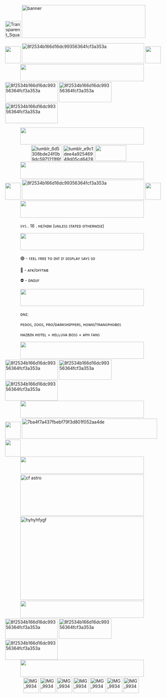 <img width="50" height="55" alt="Transparent_Square_Tiles_Texture" src="https://github.com/user-attachments/assets/471bca3d-86bd-4016-9a62-90572fb1947c" /> <img width="400" height="107" alt="banner" src="https://github.com/user-attachments/assets/3c209bcd-ea4a-46dd-840e-553089960028" />






<div>
</div>
<img width="50" height="55" src="https://github.com/user-attachments/assets/e35feebd-708b-4968-bfa7-efb2b15a5e3c" />
<img width="396" height="65" alt="8f2534b166d16dc99356364fcf3a353a" src="https://github.com/user-attachments/assets/24faea95-f6e9-419b-9915-29e6bb79b29f" />
<img width="50" height="55" src="https://github.com/user-attachments/assets/e35feebd-708b-4968-bfa7-efb2b15a5e3c" />



<div> </div>
<img width="45" height="1" alt="Transparent_Square_Tiles_Texture" src="https://github.com/user-attachments/assets/471bca3d-86bd-4016-9a62-90572fb1947c" />
<img width="400" height="55" src="https://github.com/user-attachments/assets/0af6ae18-1ea7-4eff-84ec-5e9b6d36eac8" />


<div> </div>

<img width="170" height="65" alt="8f2534b166d16dc99356364fcf3a353a" src="https://github.com/user-attachments/assets/fda5cfe8-e0b1-4213-9c0e-16855333590a" />
<img width="170" height="65" alt="8f2534b166d16dc99356364fcf3a353a" src="https://github.com/user-attachments/assets/fda5cfe8-e0b1-4213-9c0e-16855333590a" />
<img width="170" height="65" alt="8f2534b166d16dc99356364fcf3a353a" src="https://github.com/user-attachments/assets/fda5cfe8-e0b1-4213-9c0e-16855333590a" />



<div> </div>
<p> 
</p>
<img width="45" height="1" alt="Transparent_Square_Tiles_Texture" src="https://github.com/user-attachments/assets/471bca3d-86bd-4016-9a62-90572fb1947c" />
<img width="400" height="55" src="https://github.com/user-attachments/assets/0af6ae18-1ea7-4eff-84ec-5e9b6d36eac8" />



<div> </div>

<img width="80" height="1" alt="Transparent_Square_Tiles_Texture" src="https://github.com/user-attachments/assets/471bca3d-86bd-4016-9a62-90572fb1947c" />
<img width="100" height="50" alt="tumblr_6d5308bde24f0b9dc5971211f6fcf9f4_92d4879e_250" src="https://github.com/user-attachments/assets/07465206-e0fc-4c81-901d-a203b3c09a4a" />
<img width="100" height="50" alt="tumblr_e9c1dee4a92546949d05cd64281f78fb_0d48127e_100" src="https://github.com/user-attachments/assets/f5c5f496-c64c-426e-bcc5-2703e27ee022" />
<img width="100" height="50" src="https://github.com/user-attachments/assets/32c3fca6-3f9d-432e-89dd-ec7ff57411e7" />



<div> </div>
<img width="45" height="1" alt="Transparent_Square_Tiles_Texture" src="https://github.com/user-attachments/assets/471bca3d-86bd-4016-9a62-90572fb1947c" />
<img width="400" height="55" src="https://github.com/user-attachments/assets/0af6ae18-1ea7-4eff-84ec-5e9b6d36eac8" />

<div>
</div>
<img width="50" height="55" src="https://github.com/user-attachments/assets/e35feebd-708b-4968-bfa7-efb2b15a5e3c" />
<img width="396" height="65" alt="8f2534b166d16dc99356364fcf3a353a" src="https://github.com/user-attachments/assets/cdbc35d0-7653-4a02-9229-22d23d885a6c" />
<img width="50" height="55" src="https://github.com/user-attachments/assets/e35feebd-708b-4968-bfa7-efb2b15a5e3c" />


<div> </div>
<img width="45" height="1" alt="Transparent_Square_Tiles_Texture" src="https://github.com/user-attachments/assets/471bca3d-86bd-4016-9a62-90572fb1947c" />
<img width="400" height="55" src="https://github.com/user-attachments/assets/0af6ae18-1ea7-4eff-84ec-5e9b6d36eac8" />





<div>
  
</div>

<p> <img width="45" height="1" alt="Transparent_Square_Tiles_Texture" src="https://github.com/user-attachments/assets/471bca3d-86bd-4016-9a62-90572fb1947c" /> ꜱʏꜱ . 16 . ʜᴇ/ʜɪᴍ (ᴜɴʟᴇꜱꜱ ꜱᴛᴀᴛᴇᴅ ᴏᴛʜᴇʀᴡɪꜱᴇ)</p>
<img width="45" height="1" alt="Transparent_Square_Tiles_Texture" src="https://github.com/user-attachments/assets/471bca3d-86bd-4016-9a62-90572fb1947c" />
<img width="400" height="55" src="https://github.com/user-attachments/assets/0af6ae18-1ea7-4eff-84ec-5e9b6d36eac8" />
<p> <img width="45" height="1" alt="Transparent_Square_Tiles_Texture" src="https://github.com/user-attachments/assets/471bca3d-86bd-4016-9a62-90572fb1947c" /> 🟢 - ꜰᴇᴇʟ ꜰʀᴇᴇ ᴛᴏ ɪɴᴛ ɪꜰ ᴅɪꜱᴘʟᴀʏ ꜱᴀʏꜱ ꜱᴏ</p>
<p> <img width="45" height="1" alt="Transparent_Square_Tiles_Texture" src="https://github.com/user-attachments/assets/471bca3d-86bd-4016-9a62-90572fb1947c" /> 🌙 - ᴀꜰᴋ/ᴏꜰꜰᴛᴀʙ</p>
<p> <img width="45" height="1" alt="Transparent_Square_Tiles_Texture" src="https://github.com/user-attachments/assets/471bca3d-86bd-4016-9a62-90572fb1947c" /> ⛔ - ᴅɴɪᴜꜰ</p>

<img width="45" height="1" alt="Transparent_Square_Tiles_Texture" src="https://github.com/user-attachments/assets/471bca3d-86bd-4016-9a62-90572fb1947c" />
<img width="400" height="55" src="https://github.com/user-attachments/assets/0af6ae18-1ea7-4eff-84ec-5e9b6d36eac8" />

<p> <img width="45" height="1" alt="Transparent_Square_Tiles_Texture" src="https://github.com/user-attachments/assets/471bca3d-86bd-4016-9a62-90572fb1947c" /> ᴅɴɪ:</p>
<p> <img width="45" height="1" alt="Transparent_Square_Tiles_Texture" src="https://github.com/user-attachments/assets/471bca3d-86bd-4016-9a62-90572fb1947c" /> ᴘᴇᴅᴏꜱ, ᴢᴏᴏꜱ, ᴘʀᴏ/ᴅᴀʀᴋꜱʜɪᴘᴘᴇʀꜱ, ʜᴏᴍᴏ/ᴛʀᴀɴꜱᴘʜᴏʙᴇꜱ</p>
<p> <img width="45" height="1" alt="Transparent_Square_Tiles_Texture" src="https://github.com/user-attachments/assets/471bca3d-86bd-4016-9a62-90572fb1947c" /> ʜᴀᴢʙɪɴ ʜᴏᴛᴇʟ + ʜᴇʟʟᴜᴠᴀ ʙᴏꜱꜱ + ᴀᴘʜ ꜰᴀɴꜱ</p>

<img width="45" height="1" alt="Transparent_Square_Tiles_Texture" src="https://github.com/user-attachments/assets/471bca3d-86bd-4016-9a62-90572fb1947c" />
<img width="400" height="55" src="https://github.com/user-attachments/assets/0af6ae18-1ea7-4eff-84ec-5e9b6d36eac8" />

<div> </div>

<img width="170" height="65" alt="8f2534b166d16dc99356364fcf3a353a" src="https://github.com/user-attachments/assets/fda5cfe8-e0b1-4213-9c0e-16855333590a" />
<img width="170" height="65" alt="8f2534b166d16dc99356364fcf3a353a" src="https://github.com/user-attachments/assets/fda5cfe8-e0b1-4213-9c0e-16855333590a" />
<img width="170" height="65" alt="8f2534b166d16dc99356364fcf3a353a" src="https://github.com/user-attachments/assets/fda5cfe8-e0b1-4213-9c0e-16855333590a" />

<div></div>

<img width="45" height="1" alt="Transparent_Square_Tiles_Texture" src="https://github.com/user-attachments/assets/471bca3d-86bd-4016-9a62-90572fb1947c" />
<img width="400" height="55" src="https://github.com/user-attachments/assets/0af6ae18-1ea7-4eff-84ec-5e9b6d36eac8" />

<div> </div>














<img width="50" height="55" src="https://github.com/user-attachments/assets/e35feebd-708b-4968-bfa7-efb2b15a5e3c" />
<img width="438" height="65" alt="7ba4f7a437fbebf79f3d801f052aa4de" src="https://github.com/user-attachments/assets/c3c3931d-6381-4be6-99c4-fe138ec36097" />
<img width="50" height="55" src="https://github.com/user-attachments/assets/e35feebd-708b-4968-bfa7-efb2b15a5e3c" />

<div></div>

<img width="45" height="1" alt="Transparent_Square_Tiles_Texture" src="https://github.com/user-attachments/assets/471bca3d-86bd-4016-9a62-90572fb1947c" />
<img width="400" height="55" src="https://github.com/user-attachments/assets/0af6ae18-1ea7-4eff-84ec-5e9b6d36eac8" />

<div></div>





<img width="45" height="1" alt="Transparent_Square_Tiles_Texture" src="https://github.com/user-attachments/assets/471bca3d-86bd-4016-9a62-90572fb1947c" />
<img width="400" height="133" alt="cf astro" src="https://github.com/user-attachments/assets/7cb4b374-292f-41cc-8361-03ddd804177d" />





<div></div>



<img width="45" height="1" alt="Transparent_Square_Tiles_Texture" src="https://github.com/user-attachments/assets/12b82e0f-5203-4f85-b90d-40a1f1e04850" />
<img width="400" height="270" alt="hyhyhfygf" src="https://github.com/user-attachments/assets/264938e0-bb22-40b1-9f21-8ed2924deaff" />






<div></div>

<img width="45" height="1" alt="Transparent_Square_Tiles_Texture" src="https://github.com/user-attachments/assets/471bca3d-86bd-4016-9a62-90572fb1947c" />
<img width="400" height="55" src="https://github.com/user-attachments/assets/0af6ae18-1ea7-4eff-84ec-5e9b6d36eac8" />



<div> </div>



<img width="170" height="65" alt="8f2534b166d16dc99356364fcf3a353a" src="https://github.com/user-attachments/assets/fda5cfe8-e0b1-4213-9c0e-16855333590a" />
<img width="170" height="65" alt="8f2534b166d16dc99356364fcf3a353a" src="https://github.com/user-attachments/assets/fda5cfe8-e0b1-4213-9c0e-16855333590a" />
<img width="170" height="65" alt="8f2534b166d16dc99356364fcf3a353a" src="https://github.com/user-attachments/assets/fda5cfe8-e0b1-4213-9c0e-16855333590a" />


<div></div>

<img width="45" height="1" alt="Transparent_Square_Tiles_Texture" src="https://github.com/user-attachments/assets/471bca3d-86bd-4016-9a62-90572fb1947c" />
<img width="400" height="55" src="https://github.com/user-attachments/assets/0af6ae18-1ea7-4eff-84ec-5e9b6d36eac8" />

<div></div>

<img width="55" height="1" alt="Transparent_Square_Tiles_Texture" src="https://github.com/user-attachments/assets/471bca3d-86bd-4016-9a62-90572fb1947c" />
<img width="50" height="50" alt="IMG_9934" src="https://github.com/user-attachments/assets/65536810-b430-4b27-bb02-ebd751e94598" />
<img width="50" height="50" alt="IMG_9934" src="https://github.com/user-attachments/assets/a6194aee-fd9d-44d7-8b97-3d39265a9050" />
<img width="50" height="50" alt="IMG_9934" src="https://github.com/user-attachments/assets/fc51ec67-cf3a-48f2-b0d8-76f712d7adf5" />
<img width="50" height="50" alt="IMG_9934" src="https://github.com/user-attachments/assets/f0061b49-f9cd-42f1-87ee-a0d2b1ae057e" />
<img width="50" height="50" alt="IMG_9934" src="https://github.com/user-attachments/assets/20232f9a-a7ec-44cf-ad85-7b6aeb1ecd2a" />
<img width="50" height="50" alt="IMG_9934" src="https://github.com/user-attachments/assets/320c9365-cd10-4fb8-8fbc-d961976a454a" />
<img width="50" height="50" alt="IMG_9934" src="https://github.com/user-attachments/assets/5ada5ae7-13b1-46e4-9e65-ddf3e051bb35" />



